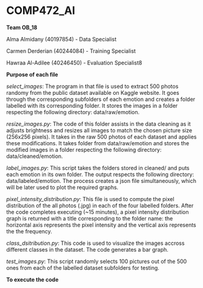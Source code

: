 # COMP472_AI

**Team OB_18**

Alma Almidany (40197854) - Data Specialist

Carmen Derderian (40244084) - Training Specialist

Hawraa Al-Adilee (40246450) - Evaluation Specialist8

**Purpose of each file**

*select_images*: The program in that file is used to extract 500 photos randomy from the public dataset available on Kaggle website. It goes through the corresponding subfolders of each emotion and creates a folder labelled with its corresponding folder. It stores the images in a folder respecting the following directory: data/raw/emotion.

*resize_images.py*: The code of this folder assists in the data cleaning as it adjusts brightness and resizes all images to match the chosen picture size (256x256 pixels). It takes in the raw 500 photos of each dataset and applies these modifications. It takes folder from data/raw/emotion and stores the modified images in a folder respecting the following directory: data/cleaned/emotion. 

*label_images.py*: This script takes the folders stored in cleaned/ and puts each emotion in its own folder. The output respects the following directory: data/labeled/emotion. The process creates a json file simultaneously, which will be later used to plot the required graphs. 

*pixel_intensity_distribution.py*: This file is used to compute the pixel distribution of the all photos (.jpg) in each of the four labelled folders. After the code completes executing (~15 minutes), a pixel intensity distribution graph is returned with a title corresponding to the folder name: the horizontal axis represents the pixel intensity and the vertical axis represents the the frequency. 

*class_dsitribution.py*: This code is used to visualize the images accross different classes in the dataset. The code generates a bar graph. 

*test_images.py*: This script randomly selects 100 pictures out of the 500 ones from each of the labelled dataset subfolders for testing.

**To execute the code**